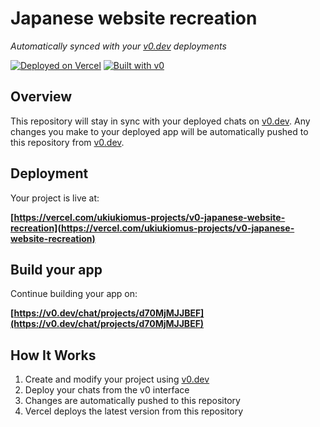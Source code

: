 # Japanese website recreation

*Automatically synced with your [v0.dev](https://v0.dev) deployments*

[![Deployed on Vercel](https://img.shields.io/badge/Deployed%20on-Vercel-black?style=for-the-badge&logo=vercel)](https://vercel.com/ukiukiomus-projects/v0-japanese-website-recreation)
[![Built with v0](https://img.shields.io/badge/Built%20with-v0.dev-black?style=for-the-badge)](https://v0.dev/chat/projects/d70MjMJJBEF)

## Overview

This repository will stay in sync with your deployed chats on [v0.dev](https://v0.dev).
Any changes you make to your deployed app will be automatically pushed to this repository from [v0.dev](https://v0.dev).

## Deployment

Your project is live at:

**[https://vercel.com/ukiukiomus-projects/v0-japanese-website-recreation](https://vercel.com/ukiukiomus-projects/v0-japanese-website-recreation)**

## Build your app

Continue building your app on:

**[https://v0.dev/chat/projects/d70MjMJJBEF](https://v0.dev/chat/projects/d70MjMJJBEF)**

## How It Works

1. Create and modify your project using [v0.dev](https://v0.dev)
2. Deploy your chats from the v0 interface
3. Changes are automatically pushed to this repository
4. Vercel deploys the latest version from this repository